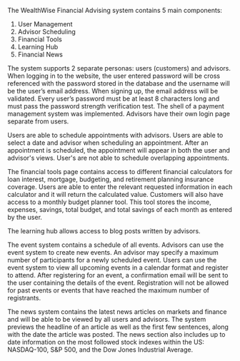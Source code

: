 The WealthWise Financial Advising system contains 5 main components:
  1. User Management
  2. Advisor Scheduling
  3. Financial Tools
  4. Learning Hub
  5. Financial News

The system supports 2 separate personas: users (customers) and advisors. When logging in to the website, the user entered password will be cross referenced with the password stored in the database and the username will be the user’s email address. When signing up, the email address will be validated. Every user’s password must be at least 8 characters long and must pass the password strength verification test. The shell of a payment management system was implemented. Advisors have their own login page separate from users.

Users are able to schedule appointments with advisors. Users are able to select a date and advisor when scheduling an appointment. After an appointment is scheduled, the appointment will appear in both the user and advisor's views. User's are not able to schedule overlapping appointments.

The financial tools page contains access to different financial calculators for loan interest, mortgage, budgeting, and retirement planning insurance coverage. Users are able to enter the relevant requested information in each calculator and it will return the calculated value. Customers will also have access to a monthly budget planner tool. This tool stores the income, expenses, savings, total budget, and total savings of each month as entered by the user. 

The learning hub allows access to blog posts written by advisors.

The event system contains a schedule of all events. Advisors can use the event system to create new events. An advisor may specify a maximum number of participants for a newly scheduled event. Users can use the event system to view all upcoming events in a calendar format and register to attend. After registering for an event, a confirmation email will be sent to the user containing the details of the event. Registration will not be allowed for past events or events that have reached the maximum number of registrants.

The news system contains the latest news articles on markets and finance and will be able to be viewed by all users and advisors. The system previews the headline of an article as well as the first few sentences, along with the date the article was posted. The news section also includes up to date information on the most followed stock indexes within the US: NASDAQ-100, S&P 500, and the Dow Jones Industrial Average.
